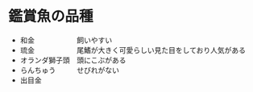 # 鑑賞魚の品種
- 和金　　　　　　飼いやすい
- 琉金　　　　　　尾鰭が大きく可愛らしい見た目をしており人気がある
- オランダ獅子頭　頭にこぶがある
- らんちゅう　　　せびれがない
- 出目金
